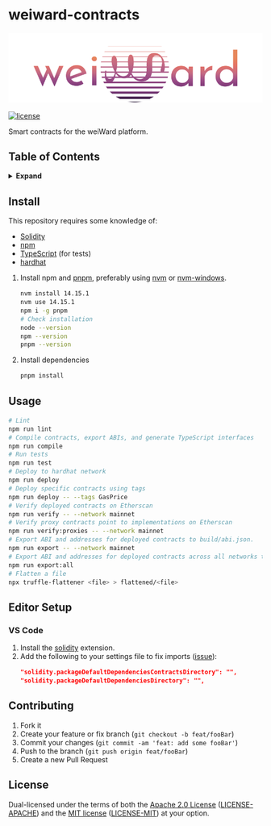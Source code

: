 # weiward-contracts

![banner](assets/banner.png)

[![license](https://img.shields.io/badge/license-MIT%2FApache--2.0-763474)](#license)

Smart contracts for the weiWard platform.

## Table of Contents

<details>
<summary><strong>Expand</strong></summary>

- [Install](#install)
- [Usage](#usage)
- [Editor Setup](#editor-setup)
	- [VS Code](#vs-code)
- [Contributing](#contributing)
- [License](#license)

</details>

## Install

This repository requires some knowledge of:

* [Solidity](https://solidity.readthedocs.io/en/latest/)
* [npm](https://docs.npmjs.com/)
* [TypeScript](https://www.typescriptlang.org/) (for tests)
* [hardhat](https://hardhat.org/)

1. Install npm and [pnpm](https://pnpm.js.org/), preferably using
[nvm](https://github.com/nvm-sh/nvm) or
[nvm-windows](https://github.com/coreybutler/nvm-windows).

	```bash
	nvm install 14.15.1
	nvm use 14.15.1
	npm i -g pnpm
	# Check installation
	node --version
	npm --version
	pnpm --version
	```

2. Install dependencies

	```bash
	pnpm install
	```

## Usage

```bash
# Lint
npm run lint
# Compile contracts, export ABIs, and generate TypeScript interfaces
npm run compile
# Run tests
npm run test
# Deploy to hardhat network
npm run deploy
# Deploy specific contracts using tags
npm run deploy -- --tags GasPrice
# Verify deployed contracts on Etherscan
npm run verify -- --network mainnet
# Verify proxy contracts point to implementations on Etherscan
npm run verify:proxies -- --network mainnet
# Export ABI and addresses for deployed contracts to build/abi.json.
npm run export -- --network mainnet
# Export ABI and addresses for deployed contracts across all networks to build/abi.json.
npm run export:all
# Flatten a file
npx truffle-flattener <file> > flattened/<file>
```

## Editor Setup

### VS Code

1. Install the [solidity](https://marketplace.visualstudio.com/items?itemName=JuanBlanco.solidity) extension.
2. Add the following to your settings file to fix imports ([issue](https://github.com/juanfranblanco/vscode-solidity/issues/178)):
	```json
	"solidity.packageDefaultDependenciesContractsDirectory": "",
	"solidity.packageDefaultDependenciesDirectory": "",
	```

## Contributing

1. Fork it
2. Create your feature or fix branch (`git checkout -b feat/fooBar`)
3. Commit your changes (`git commit -am 'feat: add some fooBar'`)
4. Push to the branch (`git push origin feat/fooBar`)
5. Create a new Pull Request

## License

Dual-licensed under the terms of both the [Apache 2.0 License](https://www.apache.org/licenses/LICENSE-2.0) ([LICENSE-APACHE](LICENSE-APACHE)) and the [MIT license](https://opensource.org/licenses/MIT) ([LICENSE-MIT](LICENSE-MIT)) at your option.

